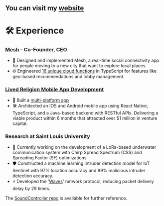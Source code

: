 ## You can visit my <a href="https://www.stuartmray.com/">website</a>

# 🛠 Experience
### <a href="https://apps.apple.com/us/app/mesh-four-people-together/id6446823257">Mesh</a> - Co-Founder, CEO
- 🤝 Designed and implemented Mesh, a real-time social connectivity app for people moving to a new city that want to explore local places.
- 🌐 Engineered [16 unique cloud functions](https://github.com/Stuartwastaken/Mesh_CloudFunctions/tree/main/src/controllers) in TypeScript for features like geo-based recommendations and lobby management.

### [Lived Religion Mobile App Development](https://religioninplace.org/blog/) 
- 📱 Built a [multi-platform app](https://wheresreligion.netlify.app/lib/pages/map)
- 🛠 Architected an IOS and Android mobile app using React Native, TypeScript, and a Java-based backend with RESTful APIs. Delivering a viable product within 6 months that attracted over $1 million in venture capital.

### Research at Saint Louis University
- 🌊 Currently working on the development of a LoRa-based underwater communication system with Chirp Spread Spectrum (CSS) and Spreading Factor (SF) optimizations
- 🛡️ Constructed a machine learning intruder detection model for IoT Sentinel with 97% location accuracy and 99% malicious intruder detection accuracy.
- ⚡ Developed the '[Waves](https://ieeexplore.ieee.org/document/10106093/authors#authors)' network protocol, reducing packet delivery delay by 29 times.

The [SoundController repo](https://github.com/Stuartwastaken/SoundController/tree/main/underwater/underwater) is available for further reference.




